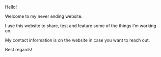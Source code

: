 Hello!

Welcome to my never ending website.

I use this website to share, test and feature some of the things I'm working on.

My contact information is on the website in case you want to reach out.

Best regards!
